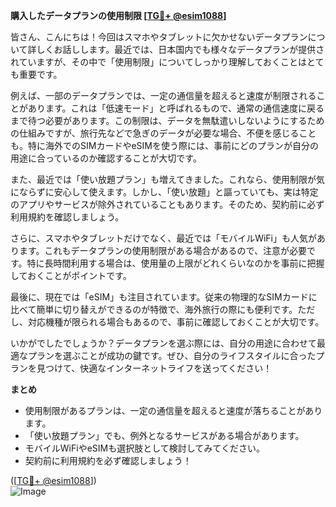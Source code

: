 **購入したデータプランの使用制限 [[TG💪+ @esim1088](https://t.me/s/esim1088)]**

皆さん、こんにちは！今回はスマホやタブレットに欠かせないデータプランについて詳しくお話しします。最近では、日本国内でも様々なデータプランが提供されていますが、その中で「使用制限」についてしっかり理解しておくことはとても重要です。

例えば、一部のデータプランでは、一定の通信量を超えると速度が制限されることがあります。これは「低速モード」と呼ばれるもので、通常の通信速度に戻るまで待つ必要があります。この制限は、データを無駄遣いしないようにするための仕組みですが、旅行先などで急ぎのデータが必要な場合、不便を感じることも。特に海外でのSIMカードやeSIMを使う際には、事前にどのプランが自分の用途に合っているのか確認することが大切です。

また、最近では「使い放題プラン」も増えてきました。これなら、使用制限が気にならずに安心して使えます。しかし、「使い放題」と謳っていても、実は特定のアプリやサービスが除外されていることもあります。そのため、契約前に必ず利用規約を確認しましょう。

さらに、スマホやタブレットだけでなく、最近では「モバイルWiFi」も人気があります。これもデータプランの使用制限がある場合があるので、注意が必要です。特に長時間利用する場合は、使用量の上限がどれくらいなのかを事前に把握しておくことがポイントです。

最後に、現在では「eSIM」も注目されています。従来の物理的なSIMカードに比べて簡単に切り替えができるのが特徴で、海外旅行の際にも便利です。ただし、対応機種が限られる場合もあるので、事前に確認しておくことが大切です。

いかがでしたでしょうか？データプランを選ぶ際には、自分の用途に合わせて最適なプランを選ぶことが成功の鍵です。ぜひ、自分のライフスタイルに合ったプランを見つけて、快適なインターネットライフを送ってください！

**まとめ**
- 使用制限があるプランは、一定の通信量を超えると速度が落ちることがあります。
- 「使い放題プラン」でも、例外となるサービスがある場合があります。
- モバイルWiFiやeSIMも選択肢として検討してみてください。
- 契約前に利用規約を必ず確認しましょう！

([[TG💪+ @esim1088](https://t.me/s/esim1088)])  
![Image](https://i.postimg.cc/Y0z9fWf4/image.png)